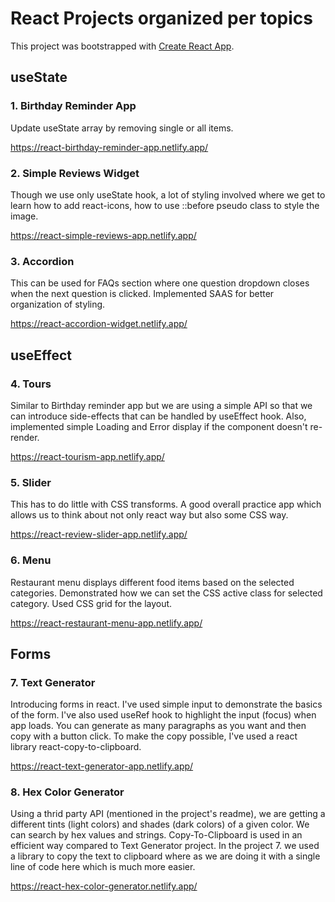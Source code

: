 # React Projects organized per topics

This project was bootstrapped with [Create React App](https://github.com/facebook/create-react-app).

## useState

### 1. Birthday Reminder App

Update useState array by removing single or all items.

https://react-birthday-reminder-app.netlify.app/

### 2. Simple Reviews Widget

Though we use only useState hook, a lot of styling involved where we get to learn how to add react-icons, how to use ::before pseudo class to style the image.

https://react-simple-reviews-app.netlify.app/

### 3. Accordion

This can be used for FAQs section where one question dropdown closes when the next question is clicked. Implemented SAAS for better organization of styling.

https://react-accordion-widget.netlify.app/

## useEffect

### 4. Tours

Similar to Birthday reminder app but we are using a simple API so that we can introduce side-effects that can be handled by useEffect hook.
Also, implemented simple Loading and Error display if the component doesn't re-render.

https://react-tourism-app.netlify.app/

### 5. Slider

This has to do little with CSS transforms. A good overall practice app which allows us to think about not only react way but also some CSS way.

https://react-review-slider-app.netlify.app/

### 6. Menu

Restaurant menu displays different food items based on the selected categories. Demonstrated how we can set the CSS active class for selected category. Used CSS grid for the layout.

https://react-restaurant-menu-app.netlify.app/

## Forms

### 7. Text Generator

Introducing forms in react. I've used simple input to demonstrate the basics of the form. I've also used useRef hook to highlight the input (focus) when app loads. You can generate as many paragraphs as you want and then copy with a button click. To make the copy possible, I've used a react library react-copy-to-clipboard.

https://react-text-generator-app.netlify.app/

### 8. Hex Color Generator

Using a thrid party API (mentioned in the project's readme), we are getting a different tints (light colors) and shades (dark colors) of a given color. We can search by hex values and strings. Copy-To-Clipboard is used in an efficient way compared to Text Generator project. In the project 7. we used a library to copy the text to clipboard where as we are doing it with a single line of code here which is much more easier.

https://react-hex-color-generator.netlify.app/
